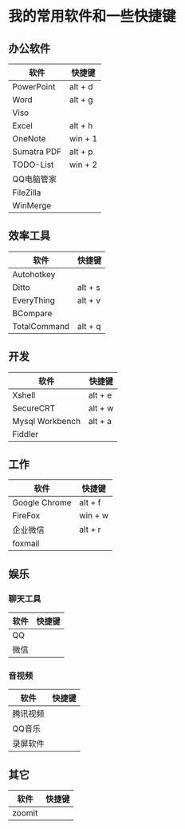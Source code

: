 # 我的常用软件和一些快捷键
## 办公软件
|软件|快捷键|
|----|----|
|PowerPoint| alt + d|
|Word|alt + g|
|Viso||
|Excel| alt + h|
|OneNote|win + 1|
|Sumatra PDF| alt + p|
|TODO-List|win + 2|
|QQ电脑管家||
|FileZilla||
|WinMerge||

## 效率工具

|软件|快捷键|
|----|----|
|Autohotkey||
|Ditto|alt + s|
|EveryThing| alt + v|
|BCompare||
|TotalCommand| alt + q|

## 开发
|软件|快捷键|
|----|----|
|Xshell|alt + e|
|SecureCRT|alt + w|
|Mysql Workbench|alt + a|
|Fiddler||

## 工作

|软件|快捷键|
|----|----|
|Google Chrome|alt + f|
|FireFox|win + w|
|企业微信|alt + r|
|foxmail||

## 娱乐

### 聊天工具
|软件|快捷键|
|----|----|
|QQ||
|微信||

### 音视频
|软件|快捷键|
|----|----|
|腾讯视频||
|QQ音乐||
|录屏软件||

## 其它
|软件|快捷键|
|----|----|
|zoomit||

